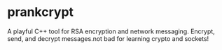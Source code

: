 # prankcrypt
A playful C++ tool for RSA encryption and network messaging. Encrypt, send, and decrypt messages.not bad for learning crypto and sockets!
